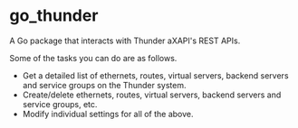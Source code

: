 # go_thunder

A Go package that interacts with Thunder aXAPI's REST APIs.

Some of the tasks you can do are as follows.

* Get a detailed list of ethernets, routes, virtual servers, backend servers and service groups on the Thunder system.
* Create/delete ethernets, routes, virtual servers, backend servers and service groups, etc.
* Modify individual settings for all of the above.
